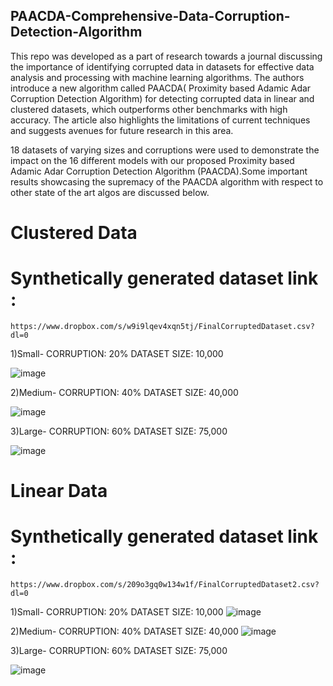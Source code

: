 ## PAACDA-Comprehensive-Data-Corruption-Detection-Algorithm

This repo was developed as a part of research towards a journal discussing the importance of identifying corrupted data in datasets for effective data analysis and processing with machine learning algorithms. The authors introduce a new algorithm called PAACDA( Proximity based Adamic Adar Corruption Detection Algorithm) for detecting corrupted data in linear and clustered datasets, which outperforms other benchmarks with high accuracy. The article also highlights the limitations of current techniques and suggests avenues for future research in this area.

18 datasets of varying sizes and corruptions were used to demonstrate the impact on the 16 different models with our proposed Proximity based Adamic Adar Corruption Detection Algorithm (PAACDA).Some important results showcasing the supremacy of the PAACDA algorithm with respect to other state of the art algos are discussed below.

# Clustered Data

# Synthetically generated dataset link :
    https://www.dropbox.com/s/w9i9lqev4xqn5tj/FinalCorruptedDataset.csv?dl=0 


1)Small-
  CORRUPTION: 20%
  DATASET SIZE: 10,000

![image](https://user-images.githubusercontent.com/73294651/223133461-475cbd75-2701-420e-aa82-753f3bbb0eb6.png)

2)Medium-
  CORRUPTION: 40%
  DATASET SIZE: 40,000
  
  ![image](https://user-images.githubusercontent.com/73294651/223133773-946eca34-37a2-4736-8caf-f1d69c3e08fe.png)
  
3)Large-
  CORRUPTION: 60%
  DATASET SIZE: 75,000
  
  ![image](https://user-images.githubusercontent.com/73294651/223134043-5de533a8-f909-401b-b8c0-2ab03f7204f6.png)

# Linear Data
# Synthetically generated dataset link :
    https://www.dropbox.com/s/209o3gq0w134w1f/FinalCorruptedDataset2.csv?dl=0
    
1)Small-
 CORRUPTION: 20%
 DATASET SIZE: 10,000
![image](https://user-images.githubusercontent.com/73294651/223134524-02477401-ee2b-4bf0-9d19-a3e0df1fabc1.png)

2)Medium-
 CORRUPTION: 40%
 DATASET SIZE: 40,000
 ![image](https://user-images.githubusercontent.com/73294651/223134735-379cfcaa-d4c3-41dc-91d8-7ed3cb0e742b.png)

3)Large-
 CORRUPTION: 60%
 DATASET SIZE: 75,000
 
 ![image](https://user-images.githubusercontent.com/73294651/223134908-4ca70340-6e42-4999-8b30-e3ea05b1eb9a.png)





















